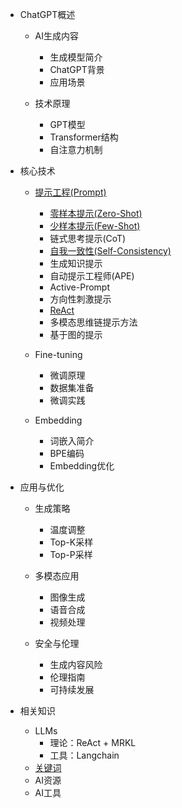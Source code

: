 <!-- _sidebar.md -->


* ChatGPT概述
  * AI生成内容
    * 生成模型简介
    * ChatGPT背景
    * 应用场景

  * 技术原理
    * GPT模型
    * Transformer结构
    * 自注意力机制

* 核心技术
  * [提示工程(Prompt)](/docs/prompt/prompt.md)
    * [零样本提示(Zero-Shot)](/docs/prompt/zero-shot.md)
    * [少样本提示(Few-Shot)](/docs/prompt/few-shot.md)
    * 链式思考提示(CoT)
    * [自我一致性(Self-Consistency)](/docs/prompt/self-consistency.md)
    * 生成知识提示
    * 自动提示工程师(APE)
    * Active-Prompt
    * 方向性刺激提示
    * [ReAct](/docs/prompt/react.md)
    * 多模态思维链提示方法
    * 基于图的提示


  * Fine-tuning
    * 微调原理
    * 数据集准备
    * 微调实践

  * Embedding
    * 词嵌入简介
    * BPE编码
    * Embedding优化

* 应用与优化
  * 生成策略
    * 温度调整
    * Top-K采样
    * Top-P采样

  * 多模态应用
    * 图像生成
    * 语音合成
    * 视频处理

  * 安全与伦理
    * 生成内容风险
    * 伦理指南
    * 可持续发展



* 相关知识
  * LLMs
    * 理论：ReAct + MRKL
    * 工具：Langchain
  * [关键词](/docs/关键词.md)
  * AI资源
  * AI工具


